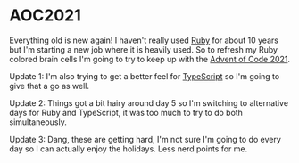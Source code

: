 # AOC2021

Everything old is new again! I haven't really used [Ruby] for about 10 years but
I'm starting a new job where it is heavily used. So to refresh my Ruby
colored brain cells I'm going to try to keep up with the [Advent of Code 2021].

Update 1: I'm also trying to get a better feel for [TypeScript] so I'm going to give that a go as well.

Update 2: Things got a bit hairy around day 5 so I'm switching to alternative days for Ruby and TypeScript, it was too much to try to do both simultaneously.

Update 3: Dang, these are getting hard, I'm not sure I'm going to do every day so I can actually enjoy the holidays. Less nerd points for me. 

[Ruby]: https://ruby-lang.org
[Advent of Code 2021]: https://adventofcode.com/2021
[TypeScript]: https://www.typescriptlang.org/
